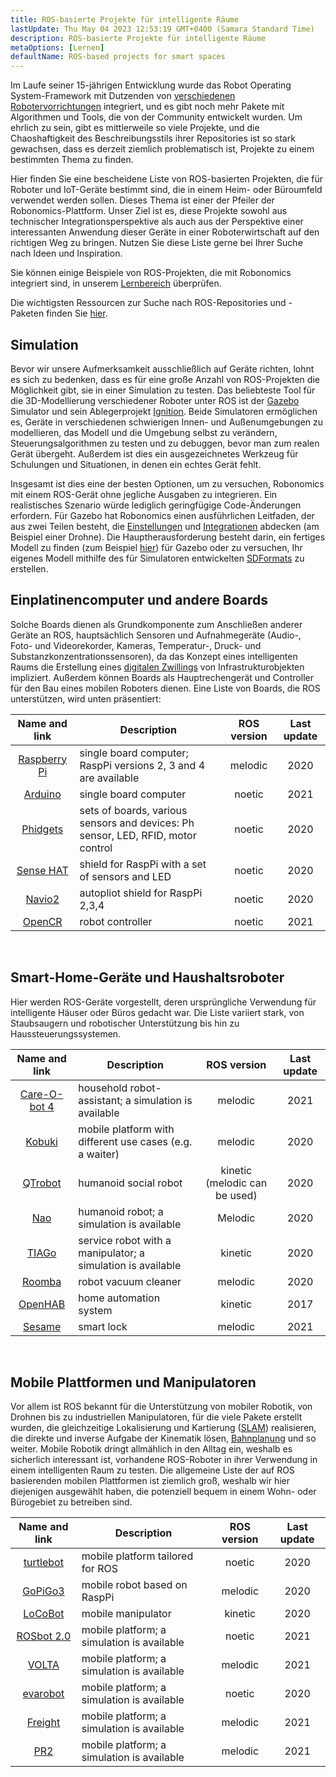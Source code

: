 ```yaml
---
title: ROS-basierte Projekte für intelligente Räume
lastUpdate: Thu May 04 2023 12:53:19 GMT+0400 (Samara Standard Time)
description: ROS-basierte Projekte für intelligente Räume
metaOptions: [Lernen]
defaultName: ROS-based projects for smart spaces
---
```


Im Laufe seiner 15-jährigen Entwicklung wurde das Robot Operating System-Framework mit Dutzenden von [verschiedenen Robotervorrichtungen](https://robots.ros.org/) integriert, und es gibt noch mehr Pakete mit Algorithmen und Tools, die von der Community entwickelt wurden. Um ehrlich zu sein, gibt es mittlerweile so viele Projekte, und die Chaoshaftigkeit des Beschreibungsstils ihrer Repositories ist so stark gewachsen, dass es derzeit ziemlich problematisch ist, Projekte zu einem bestimmten Thema zu finden. 

Hier finden Sie eine bescheidene Liste von ROS-basierten Projekten, die für Roboter und IoT-Geräte bestimmt sind, die in einem Heim- oder Büroumfeld verwendet werden sollen. Dieses Thema ist einer der Pfeiler der Robonomics-Plattform. Unser Ziel ist es, diese Projekte sowohl aus technischer Integrationsperspektive als auch aus der Perspektive einer interessanten Anwendung dieser Geräte in einer Roboterwirtschaft auf den richtigen Weg zu bringen. Nutzen Sie diese Liste gerne bei Ihrer Suche nach Ideen und Inspiration.

Sie können einige Beispiele von ROS-Projekten, die mit Robonomics integriert sind, in unserem [Lernbereich](/learn) überprüfen.

<!-- Stand heute (**April 2021**) ist Robonomics auf die ROS-Versionen **Melodic** und **Noetic** ausgerichtet. Ältere Versionen können ebenfalls funktionieren, aber es kann zusätzliche Integrationsarbeit erforderlich sein. In Zukunft wird Unterstützung für ROS Version 2 hinzugefügt. -->

Die wichtigsten Ressourcen zur Suche nach ROS-Repositories und -Paketen finden Sie [hier](https://index.ros.org/).

## Simulation

Bevor wir unsere Aufmerksamkeit ausschließlich auf Geräte richten, lohnt es sich zu bedenken, dass es für eine große Anzahl von ROS-Projekten die Möglichkeit gibt, sie in einer Simulation zu testen. Das beliebteste Tool für die 3D-Modellierung verschiedener Roboter unter ROS ist der [Gazebo](http://gazebosim.org/) Simulator und sein Ablegerprojekt [Ignition](https://index.ros.org/r/ros_ign/). Beide Simulatoren ermöglichen es, Geräte in verschiedenen schwierigen Innen- und Außenumgebungen zu modellieren, das Modell und die Umgebung selbst zu verändern, Steuerungsalgorithmen zu testen und zu debuggen, bevor man zum realen Gerät übergeht. Außerdem ist dies ein ausgezeichnetes Werkzeug für Schulungen und Situationen, in denen ein echtes Gerät fehlt.

Insgesamt ist dies eine der besten Optionen, um zu versuchen, Robonomics mit einem ROS-Gerät ohne jegliche Ausgaben zu integrieren. Ein realistisches Szenario würde lediglich geringfügige Code-Änderungen erfordern. Für Gazebo hat Robonomics einen ausführlichen Leitfaden, der aus zwei Teilen besteht, die [Einstellungen](https://wiki.robonomics.network/docs/en/connect-any-ros-compatible-robot-under-robonomics-parachain-control-1/) und [Integrationen](https://wiki.robonomics.network/docs/en/connect-any-ros-compatible-robot-under-robonomics-parachain-control-2/) abdecken (am Beispiel einer Drohne). Die Hauptherausforderung besteht darin, ein fertiges Modell zu finden (zum Beispiel [hier](https://github.com/osrf/gazebo_models)) für Gazebo oder zu versuchen, Ihr eigenes Modell mithilfe des für Simulatoren entwickelten [SDFormats](http://sdformat.org/) zu erstellen. 

## Einplatinencomputer und andere Boards

Solche Boards dienen als Grundkomponente zum Anschließen anderer Geräte an ROS, hauptsächlich Sensoren und Aufnahmegeräte (Audio-, Foto- und Videorekorder, Kameras, Temperatur-, Druck- und Substanzkonzentrationssensoren), da das Konzept eines intelligenten Raums die Erstellung eines [digitalen Zwillings](https://gateway.pinata.cloud/ipfs/QmNNdLG3vuTsJtZtNByWaDTKRYPcBZSZcsJ1FY6rTYCixQ/Robonomics_keypoint_March_2021.pdf) von Infrastrukturobjekten impliziert. Außerdem können Boards als Hauptrechengerät und Controller für den Bau eines mobilen Roboters dienen. Eine Liste von Boards, die ROS unterstützen, wird unten präsentiert:

| Name and link                                                                                         |                                    Description                                  | ROS version | Last update |
|:-----------------------------------------------------------------------------------------------------:|---------------------------------------------------------------------------------|:-----------:|:-----------:|
|  [Raspberry Pi](http://wiki.ros.org/ROSberryPi/Installing%20ROS%20Melodic%20on%20the%20Raspberry%20Pi)| single board computer; RaspPi versions 2, 3 and 4 are available                 |   melodic   |     2020    |
|    [Arduino](http://wiki.ros.org/rosserial_arduino)                                                   | single board computer                                                           |    noetic   |     2021    |
|    [Phidgets](http://wiki.ros.org/phidgets)                                                           | sets of boards, various sensors and devices: Ph sensor, LED, RFID, motor control|    noetic   |     2020    |
|   [Sense HAT](https://wiki.ros.org/sensehat_ros)                                                      | shield for RaspPi with a set of sensors and LED                                 |    noetic   |     2020    |
|     [Navio2](https://navio2.emlid.com/)                                                               | autopliot shield for RaspPi 2,3,4                                               |    noetic   |     2020    |
|     [OpenCR](http://wiki.ros.org/opencr)                                                              | robot controller                                                                |    noetic   |     2021    |

<br/>

## Smart-Home-Geräte und Haushaltsroboter

Hier werden ROS-Geräte vorgestellt, deren ursprüngliche Verwendung für intelligente Häuser oder Büros gedacht war. Die Liste variiert stark, von Staubsaugern und robotischer Unterstützung bis hin zu Haussteuerungssystemen.

| Name and link                                             | Description                                                 |          ROS version          | Last update |
|:---------------------------------------------------------:|-------------------------------------------------------------|:-----------------------------:|:-----------:|
|  [Care-O-bot 4](http://wiki.ros.org/care-o-bot)           | household robot-assistant; a simulation is available        |            melodic            |     2021    |
|     [Kobuki](http://wiki.ros.org/kobuki)                  | mobile platform with different use cases (e.g. a waiter)    |            melodic            |     2020    |
|    [QTrobot](http://wiki.ros.org/Robots/qtrobot)          | humanoid social robot                                       | kinetic (melodic can be used) |     2020    |
|      [Nao](http://wiki.ros.org/nao)                       | humanoid robot; a simulation is available                   |            Melodic            |     2020    |
|     [TIAGo](http://wiki.ros.org/Robots/TIAGo)             | service robot with a manipulator; a simulation is available |            kinetic            |     2020    |
|     [Roomba](https://github.com/AutonomyLab/create_robot) | robot vacuum cleaner                                        |            melodic            |     2020    |
|    [OpenHAB](http://wiki.ros.org/iot_bridge)              | home automation system                                      |            kinetic            |     2017    |
|     [Sesame](https://index.ros.org/p/sesame_ros/)         | smart lock                                                  |            melodic            |     2021    |

<br/>

## Mobile Plattformen und Manipulatoren

Vor allem ist ROS bekannt für die Unterstützung von mobiler Robotik, von Drohnen bis zu industriellen Manipulatoren, für die viele Pakete erstellt wurden, die gleichzeitige Lokalisierung und Kartierung ([SLAM](http://wiki.ros.org/rtabmap_ros)) realisieren, die direkte und inverse Aufgabe der Kinematik lösen, [Bahnplanung](https://moveit.ros.org/) und so weiter. Mobile Robotik dringt allmählich in den Alltag ein, weshalb es sicherlich interessant ist, vorhandene ROS-Roboter in ihrer Verwendung in einem intelligenten Raum zu testen. Die allgemeine Liste der auf ROS basierenden mobilen Plattformen ist ziemlich groß, weshalb wir hier diejenigen ausgewählt haben, die potenziell bequem in einem Wohn- oder Bürogebiet zu betreiben sind. 

| Name and link                                             | Description                                | ROS version | Last update |
|:---------------------------------------------------------:|--------------------------------------------|:-----------:|:-----------:|
|   [turtlebot](http://wiki.ros.org/turtlebot3)             | mobile platform tailored for ROS           |    noetic   |     2020    |
|    [GoPiGo3](http://wiki.ros.org/Robots/gopigo3)          | mobile robot based on RaspPi               |   melodic   |     2020    |
|    [LoCoBot](http://wiki.ros.org/locobot)                 | mobile manipulator                         |   kinetic   |     2020    |
|   [ROSbot 2.0](http://wiki.ros.org/Robots/ROSbot-2.0)     | mobile platform; a simulation is available |    noetic   |     2021    |
|     [VOLTA](http://wiki.ros.org/Robots/Volta)             | mobile platform; a simulation is available |   melodic   |     2021    |
|    [evarobot](http://wiki.ros.org/Robots/evarobot)        | mobile platform; a simulation is available |    noetic   |     2020    |
|    [Freight](http://wiki.ros.org/Robots/freight)          | mobile platform; a simulation is available |   melodic   |     2021    |
|      [PR2](http://wiki.ros.org/Robots/PR2)                | mobile platform; a simulation is available |   melodic   |     2021    |